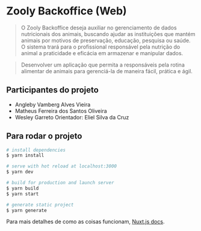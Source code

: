 # Zooly Backoffice (Web)

> O Zooly Backoffice deseja auxiliar no gerenciamento de dados nutricionais dos animais, buscando ajudar as instituições que mantém animais por motivos de preservação, educação, pesquisa ou saúde. O sistema trará para o profissional responsável pela nutrição do animal a praticidade e eficácia em armazenar e manipular dados.

> Desenvolver um aplicação que permita a responsáveis pela rotina alimentar de animais para gerenciá-la de maneira fácil, prática e ágil.

## Participantes do projeto

- Angleby Vamberg Alves Vieira
- Matheus Ferreira dos Santos Oliveira
- Wesley Garreto
Orientador: Eliel Silva da Cruz

## Para rodar o projeto

``` bash
# install dependencies
$ yarn install

# serve with hot reload at localhost:3000
$ yarn dev

# build for production and launch server
$ yarn build
$ yarn start

# generate static project
$ yarn generate
```

Para mais detalhes de como as coisas funcionam, [Nuxt.js docs](https://nuxtjs.org).
